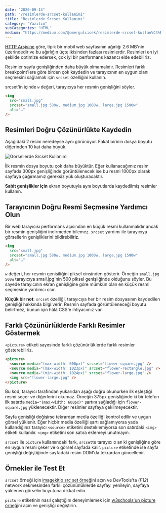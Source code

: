```yaml
---
date: "2020-09-13"
path: "/resimlerde-srcset-kullanimi"
title: "Resimlerde Srcset Kullanımı"
category: "Yazılım"
subCategories: "HTML"
medium: "https://medium.com/@omergulcicek/resimlerde-srcset-kullan%C4%B1m%C4%B1-acaf458181ac"
---
```


<a href="https://httparchive.org/reports/state-of-images" target="_blank" rel="noreferrer noopener">HTTP Arşivine</a> göre, tipik bir mobil web sayfasının ağırlığı 2.6 MB'nin üzerindedir ve bu ağırlığın üçte ikisinden fazlası resimlerdir. Resimleri en iyi şekilde optimize edersek, çok iyi bir performans kazancı elde edebiliriz.

Resimler sayfa genişliğinden daha büyük olmamalıdır. Resimleri farklı breakpoint'lere göre birden çok kaydedin ve tarayıcının en uygun olanı seçmesini sağlamak için `srcset` özelliğini kullanın.

srcset'in içinde `w` değeri, tarayıcıya her resmin genişliğini söyler.

```html
<img
  src="small.jpg"
  srcset="small.jpg 500w, medium.jpg 1000w, large.jpg 1500w"
  alt="…"
/>
```

## Resimleri Doğru Çözünürlükte Kaydedin

Aşağıdaki 2 resim neredeyse aynı görünüyor. Fakat birinin dosya boyutu diğerinden 10 kat daha büyük.

![Görsellerde Srcset Kullanımı](/img/blog/2020-09-13/kedi.jpeg)

İlk resmin dosya boyutu çok daha büyüktür. Eğer kullanacağımız resim sayfada 300px genişliğinde görüntülenecek ise bu resmi 1000px olarak sayfaya çağırmamız gereksiz yük oluşturacaktır.

**Sabit genişlikler için** ekran boyutuyla aynı boyutlarda kaydedilmiş resimler kullanın.

## Tarayıcının Doğru Resmi Seçmesine Yardımcı Olun

Bir web tarayıcısı performans açısından en küçük resmi kullanmalıdır ancak bir resmin genişliğini indirmeden bilemez. `srcset` yardımı ile tarayıcıya görsellerin genişliklerini bildirebiliriz.

```html
<img
  src="small.jpg"
  srcset="small.jpg 500w, medium.jpg 1000w, large.jpg 1500w"
  alt="…"
/>
```

`w` değeri, her resmin genişiliğini piksel cinsinden gösterir. Örneğin `small.jpg 500w` tarayıcıya small.jpg'nin 500 piksel genişliğinde olduğunu söyler. Bu sayede tarayıcının ekran genişliğine göre mümkün olan en küçük resmi seçmesine yardımcı olur.

**Küçük bir not:** `srcset` özelliği, tarayıcıya her bir resim dosyasının kaydedilen genişliği hakkında bilgi verir. Resmin sayfada görüntüleneceği boyutu belirtmez, bunun için hâlâ CSS'e ihtiyacımız var.

## Farklı Çözünürlüklerde Farklı Resimler Göstermek

`<picture>` etiketi sayesinde farklı çözünürlüklerde farklı resimler gösterebiliriz.

```html
<picture>
  <source media="(max-width: 600px)" srcset="flower-square.jpg" />
  <source media="(max-width: 1023px)" srcset="flower-rectangle.jpg" />
  <source media="(min-width: 1024px)" srcset="flower-large.jpg" />
  <img src="flower-large.jpg" />
</picture>
```

Bu kod, tarayıcı tarafından yukarıdan aşağı doğru okunurken ilk eşleştiği resmi seçer ve diğerlerini okumaz. Örneğin 375px genişliğinde ki bir telefon ilk satırda `media="(max-width: 600px)"` şartını sağladığı için `flower-square.jpg` yüklenecektir. Diğer resimler sayfaya çekilmeyecektir.

Sayfa genişliği değişirse tekrardan media özelliği kontrol edilir ve uygun görsel yüklenir. Eğer hiçbir media özelliği şartı sağlamıyorsa yada kullandığınız tarayıcı `<source>` etiketini desteklemiyorsa son satırdaki `<img>` etiketi kullanılır. `<img>` etiketini son satıra eklemeyi unutmayın.

`srcset` ile `picture` kullanıındaki fark, `srcset`te tarayıcı o an ki genişliğine göre en uygun resmi çeker ve o görsel sayfada kalır. `picture` etiketinde ise sayfa genişliği değiştiğinde sayfadaki resim DOM'da tekrardan güncellenir.

## Örnekler ile Test Et

`srcset` örneği için <a href="https://imagekitio.github.io/responsive-images-guide/srcset-density.html" target="_blank" rel="noreferrer noopener">imagekitio src set örneği</a>ni açın ve DevTools'ta (_F12_) network sekmesinden farklı çözünürlüklerde sayfayı yenileyin, sayfaya yüklenen görselin boyutuna dikkat edin.

`picture` etiketinin nasıl çalıştığını deneyimlemek için <a href="https://www.w3schools.com/tags/tryit.asp?filename=tryhtml5_picture" target="_blank" rel="noreferrer noopener">w3schools'un picture örneği</a>ni açın ve genişliği değiştirin.
